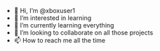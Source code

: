 - 👋 Hi, I’m @xboxuser1
- 👀 I’m interested in learning
- 🌱 I’m currently learning everything
- 💞️ I’m looking to collaborate on all those projects
- 📫 How to reach me all the time 

<!---
xboxuser1/xboxuser1 is a ✨ special ✨ repository because its `README.md` (this file) appears on your GitHub profile.
You can click the Preview link to take a look at your changes.
--->
